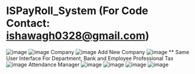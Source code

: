 # ISPayRoll_System (For Code Contact: ishawagh0328@gmail.com)

![image](https://github.com/user-attachments/assets/d281fe62-6bc2-43bc-9886-ce77e9dcec48)
![image](https://github.com/user-attachments/assets/0df3ff68-fee5-43e0-ada7-6b5c70b797e9)
Company 
![image](https://github.com/user-attachments/assets/2605016a-da3e-44d0-89f8-d2ef45787e59)
Add New Company
![image](https://github.com/user-attachments/assets/62a9d942-7c47-402a-b263-7b3254f3d234)
** Same User Interface For Department, Bank and Employee
Professional Tax 
![image](https://github.com/user-attachments/assets/2db73176-a06c-4620-9409-91650763dcea)
Attendance Manager 
![image](https://github.com/user-attachments/assets/152d8bcf-2f31-4405-bc28-f3eccb0ce006)
![image](https://github.com/user-attachments/assets/1b72ef2f-d145-488b-af99-bfb5089fc6c0)
![image](https://github.com/user-attachments/assets/2297b208-cd29-4eeb-9cc9-e8aa19498e35)
![image](https://github.com/user-attachments/assets/83f4cc55-c642-476f-8a27-cdc917ebc906)



